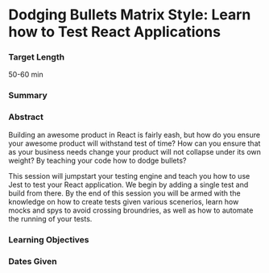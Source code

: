 Dodging Bullets Matrix Style: Learn how to Test React Applications 
==============

### Target Length
50-60 min

### Summary


### Abstract
Building an awesome product in React is fairly eash, but how do you ensure your awesome product will withstand test of time?  How can you ensure that as your business needs change your product will not collapse under its own weight?  By teaching your code how to dodge bullets? 

This session will jumpstart your testing engine and teach you how to use Jest to test your React application.  We begin by adding a single test and build from there.  By the end of this session you will be armed with the knowledge on how to create tests given various scenerios, learn how mocks and spys to avoid crossing broundries, as well as how to automate the running of your tests.

### Learning Objectives

### Dates Given
